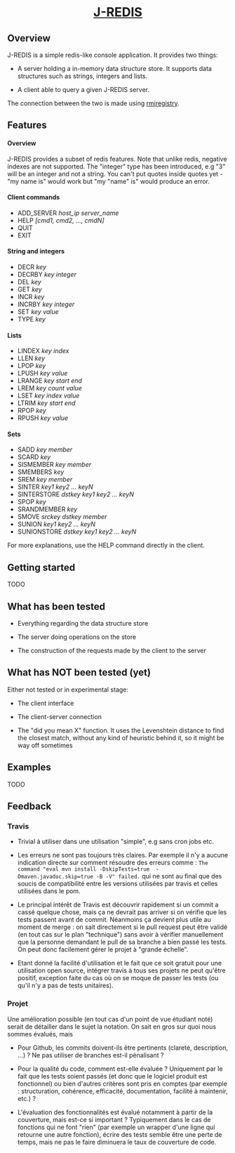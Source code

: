 <h1 align="center"><a href="https://github.com/DumbCoconut/J-REDIS">J-REDIS</a></h1>

## Overview

J-REDIS is a simple redis-like console application. It provides two things:

- A server holding a in-memory data structure store. It supports data structures such as 
strings, integers and lists. 

- A client able to query a given J-REDIS server. 

The connection between the two is made using 
<a href="http://docs.oracle.com/javase/7/docs/technotes/tools/solaris/rmiregistry.html">rmiregistry</a>.

## Features

#### Overview

J-REDIS provides a subset of redis features. Note that unlike redis, negative indexes are not supported. 
The "integer" type has been introduced, e.g "3" will be an integer and not a string. You can't put
quotes inside quotes yet - "my name is" would work but "my "name" is" would produce an error.

#### Client commands 

- ADD_SERVER _host\_ip server\_name_
- HELP _[cmd1, cmd2, ..., cmdN]_
- QUIT
- EXIT

#### String and integers

- DECR _key_
- DECRBY _key integer_
- DEL _key_
- GET _key_
- INCR _key_
- INCRBY _key integer_
- SET _key value_
- TYPE _key_

#### Lists

- LINDEX _key index_
- LLEN _key_
- LPOP _key_
- LPUSH _key value_
- LRANGE _key start end_
- LREM _key count value_
- LSET _key index value_
- LTRIM _key start end_
- RPOP _key_
- RPUSH _key value_


#### Sets

- SADD _key member_
- SCARD _key_
- SISMEMBER _key_ _member_
- SMEMBERS _key_
- SREM _key member_
- SINTER _key1 key2 ... keyN_
- SINTERSTORE _dstkey key1 key2 ... keyN_
- SPOP _key_
- SRANDMEMBER _key_
- SMOVE _srckey dstkey member_
- SUNION _key1 key2 ... keyN_
- SUNIONSTORE _dstkey key1 key2 ... keyN_

For more explanations, use the HELP command directly in the client.

## Getting started

TODO

## What has been tested

- Everything regarding the data structure store

- The server doing operations on the store

- The construction of the requests made by the client to the server

## What has NOT been tested (yet)

Either not tested or in experimental stage:

- The client interface

- The client-server connection

- The "did you mean X" function. It uses the Levenshtein distance to find the closest match, without
any kind of heuristic behind it, so it might be way off sometimes

## Examples

TODO

## Feedback

### Travis

- Trivial à utiliser dans une utilisation "simple", e.g sans cron jobs etc.

- Les erreurs ne sont pas toujours très claires. Par exemple il n'y a aucune indication directe sur 
comment résoudre des erreurs comme : `The command "eval mvn install -DskipTests=true 
-Dmaven.javadoc.skip=true -B -V" failed.` qui ne sont au final que des soucis de compatibilité entre 
les versions utilisées par travis et celles utilisées dans le pom. 

- Le principal intérêt de Travis est découvrir rapidement si un commit a cassé quelque chose, mais ça
ne devrait pas arriver si on vérifie que les tests passent avant de commit. Néanmoins ça devient plus
utile au moment de merge : on sait directement si le pull request peut être validé (en tout cas sur 
le plan "technique") sans avoir à vérifier manuellement que la personne demandant le pull de sa 
branche a bien passé les tests. On peut donc facilement gérer le projet à "grande échelle".
 
- Etant donné la facilité d'utilisation et le fait que ce soit gratuit pour une utilisation open 
source, intégrer travis à tous ses projets ne peut qu'être positif, exception faite du cas où on se
moque de passer les tests (ou qu'il n'y a pas de tests unitaires). 

### Projet

Une amélioration possible (en tout cas d'un point de vue étudiant noté) serait de détailler dans le
sujet la notation. On sait en gros sur quoi nous sommes évalués, mais 

- Pour Github, les commits doivent-ils être pertinents (clareté, description, ...) ? Ne pas utiliser 
de branches est-il pénalisant ?  

- Pour la qualité du code, comment est-elle évaluée ? Uniquement par le fait que les tests soient 
passés (et donc que le logiciel produit est fonctionnel) ou bien d'autres critères sont pris en 
comptes (par exemple : structuration, cohérence, efficacité, documentation, facilité à maintenir,
etc.) ? 

- L'évaluation des fonctionnalités est évalué notamment à partir de la couverture, mais est-ce si 
important ? Typiquement dans le cas de fonctions qui ne font "rien" (par exemple un wrapper d'une 
ligne qui retourne une autre fonction), écrire des tests semble être une perte de temps, mais ne
pas le faire diminuera le taux de couverture de code.

